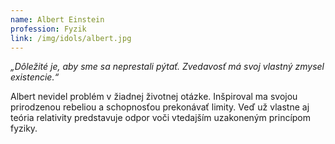 ```yaml
---
name: Albert Einstein
profession: Fyzik
link: /img/idols/albert.jpg
---
```

*„Dôležité je, aby sme sa neprestali pýtať. Zvedavosť má svoj vlastný zmysel existencie.“*

Albert nevidel problém v žiadnej životnej otázke. Inšpiroval ma svojou prirodzenou rebeliou a schopnosťou prekonávať limity. Veď už vlastne aj teória relativity predstavuje odpor voči vtedajším uzakoneným princípom fyziky.